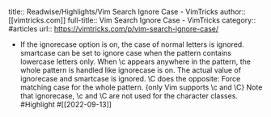 title:: Readwise/Highlights/Vim Search Ignore Case - VimTricks
author:: [[vimtricks.com]]
full-title:: Vim Search Ignore Case - VimTricks
category:: #articles
url:: https://vimtricks.com/p/vim-search-ignore-case/
- If the ignorecase option is on, the case of normal letters is ignored. smartcase can be set to ignore case when the pattern contains lowercase letters only. When \c appears anywhere in the pattern, the whole pattern is handled like ignorecase is on. The actual value of ignorecase and smartcase is ignored. \C does the opposite: Force matching case for the whole pattern. {only Vim supports \c and \C} Note that ignorecase, \c and \C are not used for the character classes. #Highlight #[[2022-09-13]]